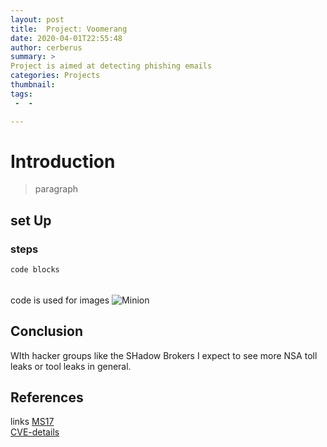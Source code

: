 ```yaml
---                                                                             
layout: post
title:  Project: Voomerang 
date: 2020-04-01T22:55:48
author: cerberus
summary: >
Project is aimed at detecting phishing emails  
categories: Projects 
thumbnail: 
tags:
 -  - 

---
```


# Introduction
> paragraph
## set Up

### steps

```
code blocks

```
######
code is used for images
![Minion](https://octodex.github.com/images/minion.png)

## Conclusion
WIth hacker groups like the SHadow Brokers I expect to see more NSA toll leaks or tool leaks in general.  


## References
links [MS17](https://github.com/rapid7/metasploit-framework/pull/9473)  
[CVE-details](https://www.cvedetails.com/cve/CVE-2017-0143/)  
